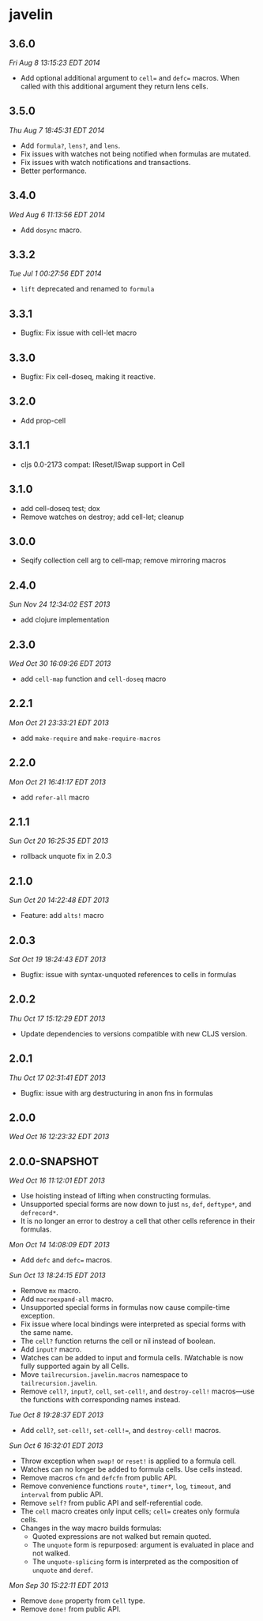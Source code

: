 # javelin

## 3.6.0

*Fri Aug  8 13:15:23 EDT 2014*

* Add optional additional argument to `cell=` and `defc=` macros. When called
  with this additional argument they return lens cells.

## 3.5.0

*Thu Aug  7 18:45:31 EDT 2014*

* Add `formula?`, `lens?`, and `lens`.
* Fix issues with watches not being notified when formulas are mutated.
* Fix issues with watch notifications and transactions.
* Better performance.

## 3.4.0

*Wed Aug  6 11:13:56 EDT 2014*

* Add `dosync` macro.

## 3.3.2

*Tue Jul  1 00:27:56 EDT 2014*

* `lift` deprecated and renamed to `formula`

## 3.3.1

* Bugfix: Fix issue with cell-let macro

## 3.3.0

* Bugfix: Fix cell-doseq, making it reactive.

## 3.2.0

* Add prop-cell

## 3.1.1

* cljs 0.0-2173 compat: IReset/ISwap support in Cell

## 3.1.0

* add cell-doseq test; dox
* Remove watches on destroy; add cell-let; cleanup

## 3.0.0

* Seqify collection cell arg to cell-map; remove mirroring macros

## 2.4.0

*Sun Nov 24 12:34:02 EST 2013*

* add clojure implementation

## 2.3.0

*Wed Oct 30 16:09:26 EDT 2013*

* add `cell-map` function and `cell-doseq` macro

## 2.2.1

*Mon Oct 21 23:33:21 EDT 2013*

* add `make-require` and `make-require-macros`

## 2.2.0

*Mon Oct 21 16:41:17 EDT 2013*

* add `refer-all` macro

## 2.1.1

*Sun Oct 20 16:25:35 EDT 2013*

* rollback unquote fix in 2.0.3

## 2.1.0

*Sun Oct 20 14:22:48 EDT 2013*

* Feature: add `alts!` macro

## 2.0.3

*Sat Oct 19 18:24:43 EDT 2013*

* Bugfix: issue with syntax-unquoted references to cells in formulas

## 2.0.2

*Thu Oct 17 15:12:29 EDT 2013*

* Update dependencies to versions compatible with new CLJS version.

## 2.0.1

*Thu Oct 17 02:31:41 EDT 2013*

* Bugfix: issue with arg destructuring in anon fns in formulas

## 2.0.0

*Wed Oct 16 12:23:32 EDT 2013*

## 2.0.0-SNAPSHOT

*Wed Oct 16 11:12:01 EDT 2013*

* Use hoisting instead of lifting when constructing formulas.
* Unsupported special forms are now down to just `ns`, `def`, `deftype*`,
  and `defrecord*`.
* It is no longer an error to destroy a cell that other cells reference
  in their formulas.

*Mon Oct 14 14:08:09 EDT 2013*

* Add `defc` and `defc=` macros.

*Sun Oct 13 18:24:15 EDT 2013*

* Remove `mx` macro.
* Add `macroexpand-all` macro.
* Unsupported special forms in formulas now cause compile-time exception.
* Fix issue where local bindings were interpreted as special forms with the
  same name.
* The `cell?` function returns the cell or nil instead of boolean.
* Add `input?` macro.
* Watches can be added to input and formula cells. IWatchable is now fully
  supported again by all Cells.
* Move `tailrecursion.javelin.macros` namespace to `tailrecursion.javelin`.
* Remove `cell?`, `input?`, `cell`, `set-cell!`, and `destroy-cell!`
  macros&mdash;use the functions with corresponding names instead.

*Tue Oct  8 19:28:37 EDT 2013*

* Add `cell?`, `set-cell!`, `set-cell!=`, and `destroy-cell!` macros.

*Sun Oct  6 16:32:01 EDT 2013*

* Throw exception when `swap!` or `reset!` is applied to a formula cell.
* Watches can no longer be added to formula cells. Use cells instead.
* Remove macros `cfn` and `defcfn` from public API.
* Remove convenience functions `route*`, `timer*`, `log`, `timeout`, and
  `interval` from public API.
* Remove `self?` from public API and self-referential code.
* The `cell` macro creates only input cells; `cell=` creates only formula
  cells.
* Changes in the way macro builds formulas:
  * Quoted expressions are not walked but remain quoted.
  * The `unquote` form is repurposed: argument is evaluated in place and not
    walked.
  * The `unquote-splicing` form is interpreted as the composition of `unquote`
    and `deref`.

*Mon Sep 30 15:22:11 EDT 2013*

* Remove `done` property from `Cell` type.
* Remove `done!` from public API.
